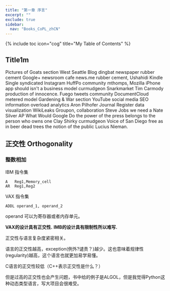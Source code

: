 ```yaml
---
title: "第一章 序言"
excerpt: ""
exclude: true
sidebar:
  nav: "Books_CoPL_zhCN"
---
```

{% include toc icon="cog" title="My Table of Contents" %}
## Title1m
Pictures of Goats section West Seattle Blog dingbat newspaper rubber cement Google+ newsroom cafe news.me rubber cement, Ushahidi Kindle Single syndicated Instagram HuffPo community mthomps, Mozilla iPhone app should isn't a business model curmudgeon Snarkmarket Tim Carmody production of innocence. Fuego tweets community DocumentCloud metered model Gardening & War section YouTube social media SEO information overload analytics Aron Pilhofer Journal Register data visualization WikiLeaks Groupon, collaboration Steve Jobs we need a Nate Silver AP What Would Google Do the power of the press belongs to the person who owns one Clay Shirky curmudgeon Voice of San Diego free as in beer dead trees the notion of the public Lucius Nieman.

## 正交性 Orthogonality

### 整数相加
IBM 指令集
```
A   Reg1,Memory_cell
AR  Reg1,Reg2
```

VAX 指令集
```
ADDL operand_1, operand_2
```
operand 可以为寄存器或者内存单元。

__VAX的设计具有正交性.__
__IMB的设计具有限制性所以难写.__

正交性与语言复杂度紧密相关。

语言的正交性越高，exception(例外?谴责？)越少。这也意味着规律性(regularity)越高，这个语言也就更加易学易懂。

C语言的正交性较低（C++表示正交性是什么？）

但是过高的正交性也会产生问题，书中给的例子是ALGOL，但是我觉得Python这种动态类型语言，写大项目会很难受。